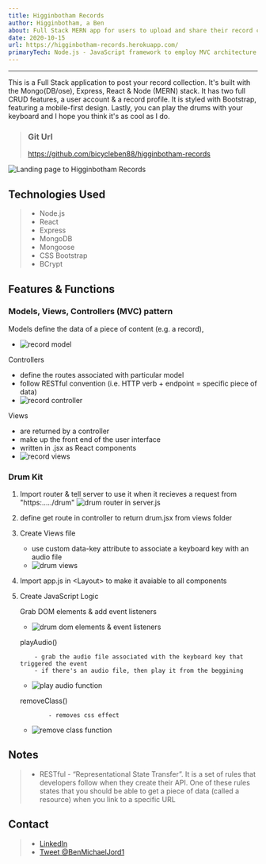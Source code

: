 ```yaml
---
title: Higginbotham Records
author: Higginbotham, a Ben
about: Full Stack MERN app for users to upload and share their record collections
date: 2020-10-15
url: https://higginbotham-records.herokuapp.com/
primaryTech: Node.js - JavaScript framework to employ MVC architecture| Express - Node framework to create server & build API endpoints| Mongoose - Database tool (mongoDB) to employ CRUD commands| Bootstrap - CSS framework for responsive layout and mobile-first design| Click link for full tech specs & my personal video walkthru of the code!
---
```


---

This is a Full Stack application to post your record collection. It's built with the Mongo(DB/ose), Express, React & Node (MERN) stack. It has two full CRUD features, a user account & a record profile. It is styled with Bootstrap, featuring a mobile-first design. Lastly, you can play the drums with your keyboard and I hope you think it's as cool as I do.

> ### Git Url
>
> https://github.com/bicycleben88/higginbotham-records

![Landing page to Higginbotham Records](https://i.imgur.com/pv01sLr.png)

## Technologies Used

> - Node.js
> - React
> - Express
> - MongoDB
> - Mongoose
> - CSS Bootstrap
> - BCrypt

## Features & Functions

### Models, Views, Controllers (MVC) pattern

Models define the data of a piece of content (e.g. a record),

- ![record model](https://i.imgur.com/qc5nKLG.png)

Controllers

- define the routes associated with particular model
- follow RESTful convention (i.e. HTTP verb + endpoint = specific piece of data)
- ![record controller](https://i.imgur.com/U56M5A5.png)

Views

- are returned by a controller
- make up the front end of the user interface
- written in .jsx as React components
- ![record views](https://i.imgur.com/5s6I5im.png)

### Drum Kit

1.  Import router & tell server to use it when it recieves a request from "https:...../drum"
    ![drum router in server.js](https://i.imgur.com/v7dAKne.png)

1.  define get route in controller to return drum.jsx from views folder
1.  Create Views file

    - use custom data-key attribute to associate a keyboard key with an audio file
    - ![drum views](https://i.imgur.com/fy33BS6.png)

1.  Import app.js in \<Layout> to make it avaiable to all components
1.  Create JavaScript Logic

    Grab DOM elements & add event listeners

    - ![drum dom elements & event listeners](https://i.imgur.com/kUe1aQo.png)

    playAudio()

            - grab the audio file associated with the keyboard key that triggered the event
            - if there's an audio file, then play it from the beggining

    - ![play audio function](https://i.imgur.com/fuy2lp5.png)

    removeClass()

                - removes css effect

    - ![remove class function](https://i.imgur.com/RTQZnZj.png)

## Notes

> - RESTful - “Representational State Transfer”. It is a set of rules that developers follow when they create their API. One of these rules states that you should be able to get a piece of data (called a resource) when you link to a specific URL

## Contact

> - [LinkedIn](https://www.linkedin.com/in/benjamin-alt-higginbotham/)
> - [Tweet @BenMichaelJord1](https://twitter.com/BenMichaelJord1)
